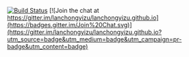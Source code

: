 [![Build Status](https://travis-ci.org/lanchongyizu/lanchongyizu.github.io.svg?branch=master)](https://travis-ci.org/lanchongyizu/lanchongyizu.github.io)
[![Join the chat at https://gitter.im/lanchongyizu/lanchongyizu.github.io](https://badges.gitter.im/Join%20Chat.svg)](https://gitter.im/lanchongyizu/lanchongyizu.github.io?utm_source=badge&utm_medium=badge&utm_campaign=pr-badge&utm_content=badge)
